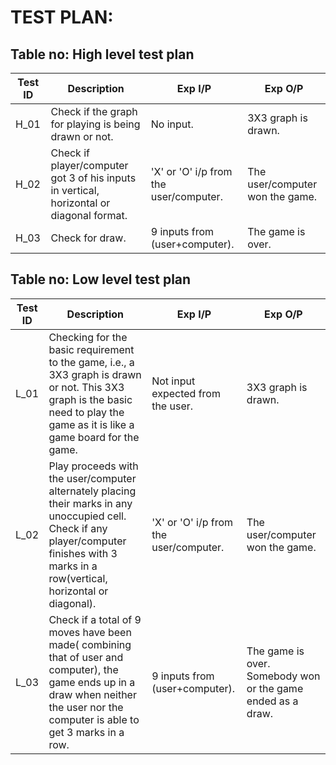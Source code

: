 # TEST PLAN:

## Table no: High level test plan

|Test ID | Description | Exp I/P | Exp O/P |
|--------|-------------|---------|---------|
|H_01    |  Check if the graph for playing is being drawn or not.           |    No input.     |      3X3 graph is drawn.   |
|H_02    |Check if player/computer got 3 of his inputs in vertical, horizontal or diagonal format.             |   'X' or 'O' i/p from the user/computer.      |The user/computer won the game.|
|H_03    | Check for draw.            |   9 inputs from (user+computer).      |     The game is over.    |

## Table no: Low level test plan

|Test ID | Description | Exp I/P | Exp O/P |
|--------|-------------|---------|---------|
|L_01    | Checking for the basic requirement to the game, i.e., a 3X3 graph is drawn or not. This 3X3 graph is the basic need to play the game as it is like a game board for the game. |    Not input expected from the user. |  3X3 graph is drawn.  |
|L_02    |  Play proceeds with the user/computer alternately placing their marks in any unoccupied cell. Check if any player/computer finishes  with 3 marks in a row(vertical, horizontal or diagonal). |   'X' or 'O' i/p from the user/computer.      |   The user/computer won the game.      |
|L_03    |   Check if a total of 9 moves have been made( combining that of user and computer), the game ends up in a draw when neither the user nor the computer is able to get 3 marks in a row.           |  9 inputs from (user+computer).       |                The game is over.       Somebody won or the game ended as a draw. |
